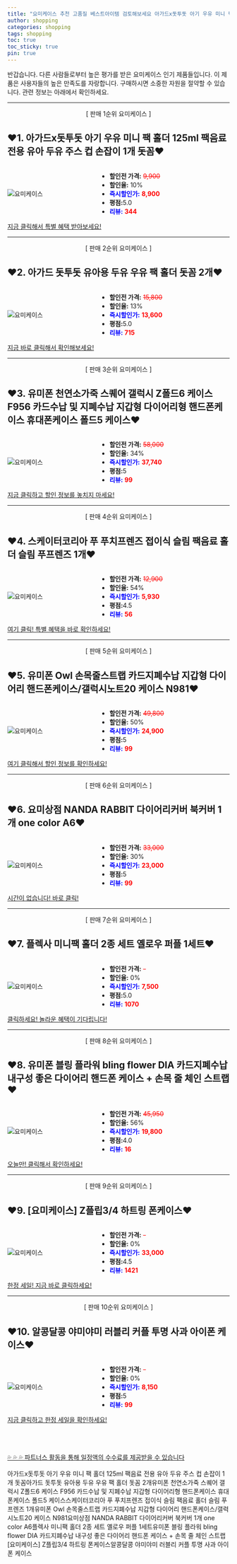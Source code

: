 ```yaml
---
title: "요미케이스 추천 고품질 베스트아이템 검토해보세요 아가드x돗투돗 아기 우유 미니 팩"
author: shopping
categories: shopping
tags: shopping
toc: true
toc_sticky: true
pin: true
---
```

반갑습니다. 다른 사람들로부터 높은 평가를 받은 요미케이스 인기 제품들입니다. 이 제품은 사용자들의 높은 만족도를 자랑합니다. 구매하시면 소중한 자원을 절약할 수 있습니다. 관련 정보는 아래에서 확인하세요.

---
<p class="toplist" style="margin: 0 auto; display: block; width: fit-content;">[ 판매 1순위 요미케이스 ]</p>

<h2><strong>❤️1. 아가드x돗투돗 아기 우유 미니 팩 홀더 125ml 팩음료 전용 유아 두유 주스 컵 손잡이 1개 돗꼼❤️</strong></h2>

<div style="display: flex; align-items: center;">
    <div style="flex: 0.4;">
        <img src="https://thumbnail6.coupangcdn.com/thumbnails/remote/230x230ex/image/vendor_inventory/be9d/57471b6b805354fe00bbae79dcdf0224d1a3fc274249849591cfd689ada1.jpg" alt="요미케이스" style="max-width: 100%;">
    </div>
    <div style="flex: 0.6; margin-left: 10px;">
        <ul>
            <li><strong>할인전 가격:</strong> <del style="color: red;">9,900</del></li>
            <li><strong>할인율:</strong> 10%</li>
            <li><span style='color:blue'><strong>즉시할인가:</strong></span> <span style='color:red'><strong>8,900</strong></span></li>
            <li><strong>평점:</strong>5.0</li>
            <li><span style='color:blue'><strong>리뷰:</strong></span> <span style='color:red'><strong>344</strong></span></li>
        </ul>
    </div>
</div>
<div class="center">
    <a href="https://William4Davisa.github.io?lptag=AF9450613&subid=githubio&pageKey=7038452355&traceid=V0-153&itemId=17397857617&vendorItemId=87009212184" class="myButton">
        지금 클릭해서 특별 혜택 받아보세요!
    </a>
</div>


---
<p class="toplist" style="margin: 0 auto; display: block; width: fit-content;">[ 판매 2순위 요미케이스 ]</p>

<h2><strong>❤️2. 아가드 돗투돗 유아용 두유 우유 팩 홀더 돗꼼 2개❤️</strong></h2>

<div style="display: flex; align-items: center;">
    <div style="flex: 0.4;">
        <img src="https://thumbnail9.coupangcdn.com/thumbnails/remote/230x230ex/image/retail/images/2023/06/15/11/5/f466e326-b948-43e7-9e74-1596878b82e7.jpg" alt="요미케이스" style="max-width: 100%;">
    </div>
    <div style="flex: 0.6; margin-left: 10px;">
        <ul>
            <li><strong>할인전 가격:</strong> <del style="color: red;">15,800</del></li>
            <li><strong>할인율:</strong> 13%</li>
            <li><span style='color:blue'><strong>즉시할인가:</strong></span> <span style='color:red'><strong>13,600</strong></span></li>
            <li><strong>평점:</strong>5.0</li>
            <li><span style='color:blue'><strong>리뷰:</strong></span> <span style='color:red'><strong>715</strong></span></li>
        </ul>
    </div>
</div>
<div class="center">
    <a href="https://William4Davisa.github.io?lptag=AF9450613&subid=githubio&pageKey=7402674130&traceid=V0-153&itemId=19163746734&vendorItemId=86282217111" class="myButton">
        지금 바로 클릭해서 확인해보세요!
    </a>
</div>


---
<p class="toplist" style="margin: 0 auto; display: block; width: fit-content;">[ 판매 3순위 요미케이스 ]</p>

<h2><strong>❤️3. 유미폰 천연소가죽 스퀘어 갤럭시 Z폴드6 케이스 F956 카드수납 및 지폐수납 지갑형 다이어리형 핸드폰케이스 휴대폰케이스 폴드5 케이스❤️</strong></h2>

<div style="display: flex; align-items: center;">
    <div style="flex: 0.4;">
        <img src="https://thumbnail9.coupangcdn.com/thumbnails/remote/230x230ex/image/vendor_inventory/f5ed/dd8909018972c45476c7d3f782461df968ad1f728a944fb213bcaf5d487d.jpg" alt="요미케이스" style="max-width: 100%;">
    </div>
    <div style="flex: 0.6; margin-left: 10px;">
        <ul>
            <li><strong>할인전 가격:</strong> <del style="color: red;">58,000</del></li>
            <li><strong>할인율:</strong> 34%</li>
            <li><span style='color:blue'><strong>즉시할인가:</strong></span> <span style='color:red'><strong>37,740</strong></span></li>
            <li><strong>평점:</strong>5</li>
            <li><span style='color:blue'><strong>리뷰:</strong></span> <span style='color:red'><strong>99</strong></span></li>
        </ul>
    </div>
</div>
<div class="center">
    <a href="https://William4Davisa.github.io?lptag=AF9450613&subid=githubio&pageKey=8215772530&traceid=V0-153&itemId=23597669477&vendorItemId=90635648215" class="myButton">
        지금 클릭하고 할인 정보를 놓치지 마세요!
    </a>
</div>


---
<p class="toplist" style="margin: 0 auto; display: block; width: fit-content;">[ 판매 4순위 요미케이스 ]</p>

<h2><strong>❤️4. 스케이터코리아 푸 푸치프렌즈 접이식 슬림 팩음료 홀더 슬림 푸프렌즈 1개❤️</strong></h2>

<div style="display: flex; align-items: center;">
    <div style="flex: 0.4;">
        <img src="https://thumbnail10.coupangcdn.com/thumbnails/remote/230x230ex/image/rs_quotation_api/jieahhm8/1bc0cc610ae24bbfb497c08cfa2f5442.jpg" alt="요미케이스" style="max-width: 100%;">
    </div>
    <div style="flex: 0.6; margin-left: 10px;">
        <ul>
            <li><strong>할인전 가격:</strong> <del style="color: red;">12,900</del></li>
            <li><strong>할인율:</strong> 54%</li>
            <li><span style='color:blue'><strong>즉시할인가:</strong></span> <span style='color:red'><strong>5,930</strong></span></li>
            <li><strong>평점:</strong>4.5</li>
            <li><span style='color:blue'><strong>리뷰:</strong></span> <span style='color:red'><strong>56</strong></span></li>
        </ul>
    </div>
</div>
<div class="center">
    <a href="https://William4Davisa.github.io?lptag=AF9450613&subid=githubio&pageKey=6597493814&traceid=V0-153&itemId=14912362784&vendorItemId=86139606157" class="myButton">
        여기 클릭! 특별 혜택을 바로 확인하세요!
    </a>
</div>


---
<p class="toplist" style="margin: 0 auto; display: block; width: fit-content;">[ 판매 5순위 요미케이스 ]</p>

<h2><strong>❤️5. 유미폰 Owl 손목줄스트랩 카드지폐수납 지갑형 다이어리 핸드폰케이스/갤럭시노트20 케이스 N981❤️</strong></h2>

<div style="display: flex; align-items: center;">
    <div style="flex: 0.4;">
        <img src="https://thumbnail9.coupangcdn.com/thumbnails/remote/230x230ex/image/vendor_inventory/f365/96c04d7406b41d143eb1922b9f80fb02093a686db00059876106992ec552.jpg" alt="요미케이스" style="max-width: 100%;">
    </div>
    <div style="flex: 0.6; margin-left: 10px;">
        <ul>
            <li><strong>할인전 가격:</strong> <del style="color: red;">49,800</del></li>
            <li><strong>할인율:</strong> 50%</li>
            <li><span style='color:blue'><strong>즉시할인가:</strong></span> <span style='color:red'><strong>24,900</strong></span></li>
            <li><strong>평점:</strong>5</li>
            <li><span style='color:blue'><strong>리뷰:</strong></span> <span style='color:red'><strong>99</strong></span></li>
        </ul>
    </div>
</div>
<div class="center">
    <a href="https://William4Davisa.github.io?lptag=AF9450613&subid=githubio&pageKey=6209065239&traceid=V0-153&itemId=12366503288&vendorItemId=79689978682" class="myButton">
        여기 클릭해서 할인 정보를 확인하세요!
    </a>
</div>


---
<p class="toplist" style="margin: 0 auto; display: block; width: fit-content;">[ 판매 6순위 요미케이스 ]</p>

<h2><strong>❤️6. 요미상점 NANDA RABBIT 다이어리커버 북커버 1개 one color A6❤️</strong></h2>

<div style="display: flex; align-items: center;">
    <div style="flex: 0.4;">
        <img src="https://thumbnail7.coupangcdn.com/thumbnails/remote/230x230ex/image/vendor_inventory/cb83/8051c539ae826d34ddb20788398333a52f15ac0f7e2a9e7d25541676c64f.jpg" alt="요미케이스" style="max-width: 100%;">
    </div>
    <div style="flex: 0.6; margin-left: 10px;">
        <ul>
            <li><strong>할인전 가격:</strong> <del style="color: red;">33,000</del></li>
            <li><strong>할인율:</strong> 30%</li>
            <li><span style='color:blue'><strong>즉시할인가:</strong></span> <span style='color:red'><strong>23,000</strong></span></li>
            <li><strong>평점:</strong>5</li>
            <li><span style='color:blue'><strong>리뷰:</strong></span> <span style='color:red'><strong>99</strong></span></li>
        </ul>
    </div>
</div>
<div class="center">
    <a href="https://William4Davisa.github.io?lptag=AF9450613&subid=githubio&pageKey=8158609099&traceid=V0-153&itemId=23251991130&vendorItemId=90227380279" class="myButton">
        시간이 없습니다! 바로 클릭!
    </a>
</div>


---
<p class="toplist" style="margin: 0 auto; display: block; width: fit-content;">[ 판매 7순위 요미케이스 ]</p>

<h2><strong>❤️7. 플렉사 미니팩 홀더 2종 세트 옐로우 퍼플 1세트❤️</strong></h2>

<div style="display: flex; align-items: center;">
    <div style="flex: 0.4;">
        <img src="https://thumbnail8.coupangcdn.com/thumbnails/remote/230x230ex/image/rs_quotation_api/zf9rrryc/c4e637c886354b37acd1dd071c29e9a8.jpg" alt="요미케이스" style="max-width: 100%;">
    </div>
    <div style="flex: 0.6; margin-left: 10px;">
        <ul>
            <li><strong>할인전 가격:</strong> <del style="color: red;">-</del></li>
            <li><strong>할인율:</strong> 0%</li>
            <li><span style='color:blue'><strong>즉시할인가:</strong></span> <span style='color:red'><strong>7,500</strong></span></li>
            <li><strong>평점:</strong>5.0</li>
            <li><span style='color:blue'><strong>리뷰:</strong></span> <span style='color:red'><strong>1070</strong></span></li>
        </ul>
    </div>
</div>
<div class="center">
    <a href="https://William4Davisa.github.io?lptag=AF9450613&subid=githubio&pageKey=5789851976&traceid=V0-153&itemId=9894816969&vendorItemId=77178168731" class="myButton">
        클릭하세요! 놀라운 혜택이 기다립니다!
    </a>
</div>


---
<p class="toplist" style="margin: 0 auto; display: block; width: fit-content;">[ 판매 8순위 요미케이스 ]</p>

<h2><strong>❤️8. 유미폰 블링 플라워 bling flower DIA 카드지폐수납 내구성 좋은 다이어리 핸드폰 케이스 + 손목 줄 체인 스트랩❤️</strong></h2>

<div style="display: flex; align-items: center;">
    <div style="flex: 0.4;">
        <img src="https://thumbnail9.coupangcdn.com/thumbnails/remote/230x230ex/image/vendor_inventory/e0e0/3f8e72c48e96393dbf40611a9e6ef02f58bc5bce486f25b6afdc46f24a3a.jpg" alt="요미케이스" style="max-width: 100%;">
    </div>
    <div style="flex: 0.6; margin-left: 10px;">
        <ul>
            <li><strong>할인전 가격:</strong> <del style="color: red;">45,950</del></li>
            <li><strong>할인율:</strong> 56%</li>
            <li><span style='color:blue'><strong>즉시할인가:</strong></span> <span style='color:red'><strong>19,800</strong></span></li>
            <li><strong>평점:</strong>4.0</li>
            <li><span style='color:blue'><strong>리뷰:</strong></span> <span style='color:red'><strong>16</strong></span></li>
        </ul>
    </div>
</div>
<div class="center">
    <a href="https://William4Davisa.github.io?lptag=AF9450613&subid=githubio&pageKey=7792214350&traceid=V0-153&itemId=21084333278&vendorItemId=88146431639" class="myButton">
        오늘만! 클릭해서 확인하세요!
    </a>
</div>


---
<p class="toplist" style="margin: 0 auto; display: block; width: fit-content;">[ 판매 9순위 요미케이스 ]</p>

<h2><strong>❤️9. [요미케이스] Z플립3/4 하트링 폰케이스❤️</strong></h2>

<div style="display: flex; align-items: center;">
    <div style="flex: 0.4;">
        <img src="https://thumbnail9.coupangcdn.com/thumbnails/remote/230x230ex/image/vendor_inventory/93bd/b732ba535725c1433b811c558cc18ae5ce0b51abd04c3c6aecc7bba55bee.png" alt="요미케이스" style="max-width: 100%;">
    </div>
    <div style="flex: 0.6; margin-left: 10px;">
        <ul>
            <li><strong>할인전 가격:</strong> <del style="color: red;">-</del></li>
            <li><strong>할인율:</strong> 0%</li>
            <li><span style='color:blue'><strong>즉시할인가:</strong></span> <span style='color:red'><strong>33,000</strong></span></li>
            <li><strong>평점:</strong>4.5</li>
            <li><span style='color:blue'><strong>리뷰:</strong></span> <span style='color:red'><strong>1421</strong></span></li>
        </ul>
    </div>
</div>
<div class="center">
    <a href="https://William4Davisa.github.io?lptag=AF9450613&subid=githubio&pageKey=7030994170&traceid=V0-153&itemId=18940341570&vendorItemId=90784589359" class="myButton">
        한정 세일! 지금 바로 클릭하세요!
    </a>
</div>


---
<p class="toplist" style="margin: 0 auto; display: block; width: fit-content;">[ 판매 10순위 요미케이스 ]</p>

<h2><strong>❤️10. 알콩달콩 야미야미 러블리 커플 투명 사과 아이폰 케이스❤️</strong></h2>

<div style="display: flex; align-items: center;">
    <div style="flex: 0.4;">
        <img src="https://thumbnail10.coupangcdn.com/thumbnails/remote/230x230ex/image/vendor_inventory/50ae/7da5bdbe68e63dc80ba09cfd8df61de9b63967a63b894f9a18b002c23eaf.jpg" alt="요미케이스" style="max-width: 100%;">
    </div>
    <div style="flex: 0.6; margin-left: 10px;">
        <ul>
            <li><strong>할인전 가격:</strong> <del style="color: red;">-</del></li>
            <li><strong>할인율:</strong> 0%</li>
            <li><span style='color:blue'><strong>즉시할인가:</strong></span> <span style='color:red'><strong>8,150</strong></span></li>
            <li><strong>평점:</strong>5</li>
            <li><span style='color:blue'><strong>리뷰:</strong></span> <span style='color:red'><strong>99</strong></span></li>
        </ul>
    </div>
</div>
<div class="center">
    <a href="https://William4Davisa.github.io?lptag=AF9450613&subid=githubio&pageKey=8147025260&traceid=V0-153&itemId=23169614545&vendorItemId=90202381608" class="myButton">
        지금 클릭하고 한정 세일을 확인하세요!
    </a>
</div>

<br><br><br>[💦 💦 💦 파트너스 활동을 통해 일정액의 수수료를 제공받을 수 있습니다](https://link.coupang.com/a/bcpT2c)<br><br>아가드x돗투돗 아기 우유 미니 팩 홀더 125ml 팩음료 전용 유아 두유 주스 컵 손잡이 1개 돗꼼아가드 돗투돗 유아용 두유 우유 팩 홀더 돗꼼 2개유미폰 천연소가죽 스퀘어 갤럭시 Z폴드6 케이스 F956 카드수납 및 지폐수납 지갑형 다이어리형 핸드폰케이스 휴대폰케이스 폴드5 케이스스케이터코리아 푸 푸치프렌즈 접이식 슬림 팩음료 홀더 슬림 푸프렌즈 1개유미폰 Owl 손목줄스트랩 카드지폐수납 지갑형 다이어리 핸드폰케이스/갤럭시노트20 케이스 N981요미상점 NANDA RABBIT 다이어리커버 북커버 1개 one color A6플렉사 미니팩 홀더 2종 세트 옐로우 퍼플 1세트유미폰 블링 플라워 bling flower DIA 카드지폐수납 내구성 좋은 다이어리 핸드폰 케이스 + 손목 줄 체인 스트랩[요미케이스] Z플립3/4 하트링 폰케이스알콩달콩 야미야미 러블리 커플 투명 사과 아이폰 케이스
